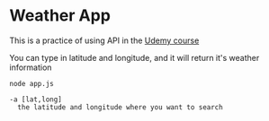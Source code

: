 # Weather App

This is a practice of using API in the [Udemy course](https://www.udemy.com/the-complete-nodejs-developer-course-2/)

You can type in latitude and longitude, and it will return it's weather information

```
node app.js

-a [lat,long]
  the latitude and longitude where you want to search
```
